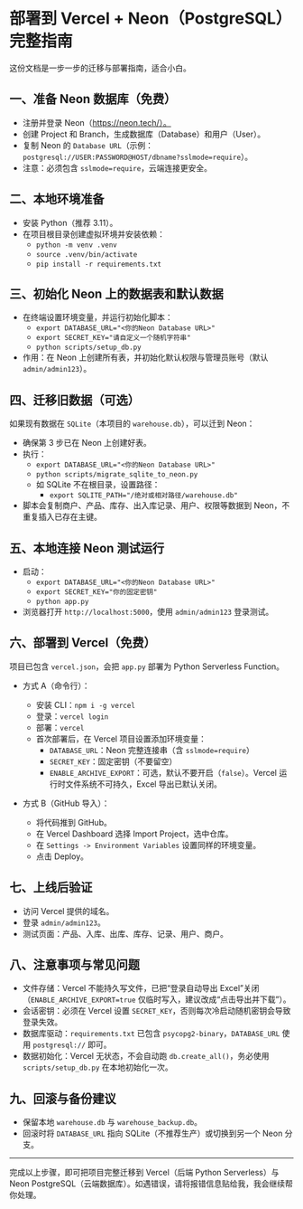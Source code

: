 # 部署到 Vercel + Neon（PostgreSQL）完整指南

这份文档是一步一步的迁移与部署指南，适合小白。

## 一、准备 Neon 数据库（免费）
- 注册并登录 Neon（https://neon.tech/）。
- 创建 Project 和 Branch，生成数据库（Database）和用户（User）。
- 复制 Neon 的 `Database URL`（示例：`postgresql://USER:PASSWORD@HOST/dbname?sslmode=require`）。
- 注意：必须包含 `sslmode=require`，云端连接更安全。

## 二、本地环境准备
- 安装 Python（推荐 3.11）。
- 在项目根目录创建虚拟环境并安装依赖：
  - `python -m venv .venv`
  - `source .venv/bin/activate`
  - `pip install -r requirements.txt`

## 三、初始化 Neon 上的数据表和默认数据
- 在终端设置环境变量，并运行初始化脚本：
  - `export DATABASE_URL="<你的Neon Database URL>"`
  - `export SECRET_KEY="请自定义一个随机字符串"`
  - `python scripts/setup_db.py`
- 作用：在 Neon 上创建所有表，并初始化默认权限与管理员账号（默认 `admin/admin123`）。

## 四、迁移旧数据（可选）
如果现有数据在 `SQLite`（本项目的 `warehouse.db`），可以迁到 Neon：
- 确保第 3 步已在 Neon 上创建好表。
- 执行：
  - `export DATABASE_URL="<你的Neon Database URL>"`
  - `python scripts/migrate_sqlite_to_neon.py`
  - 如 SQLite 不在根目录，设置路径：
    - `export SQLITE_PATH="/绝对或相对路径/warehouse.db"`
- 脚本会复制商户、产品、库存、出入库记录、用户、权限等数据到 Neon，不重复插入已存在主键。

## 五、本地连接 Neon 测试运行
- 启动：
  - `export DATABASE_URL="<你的Neon Database URL>"`
  - `export SECRET_KEY="你的固定密钥"`
  - `python app.py`
- 浏览器打开 `http://localhost:5000`，使用 `admin/admin123` 登录测试。

## 六、部署到 Vercel（免费）
项目已包含 `vercel.json`，会把 `app.py` 部署为 Python Serverless Function。

- 方式 A（命令行）：
  - 安装 CLI：`npm i -g vercel`
  - 登录：`vercel login`
  - 部署：`vercel`
  - 首次部署后，在 Vercel 项目设置添加环境变量：
    - `DATABASE_URL`：Neon 完整连接串（含 `sslmode=require`）
    - `SECRET_KEY`：固定密钥（不要留空）
    - `ENABLE_ARCHIVE_EXPORT`：可选，默认不要开启（`false`）。Vercel 运行时文件系统不可持久，Excel 导出已默认关闭。

- 方式 B（GitHub 导入）：
  - 将代码推到 GitHub。
  - 在 Vercel Dashboard 选择 Import Project，选中仓库。
  - 在 `Settings -> Environment Variables` 设置同样的环境变量。
  - 点击 Deploy。

## 七、上线后验证
- 访问 Vercel 提供的域名。
- 登录 `admin/admin123`。
- 测试页面：产品、入库、出库、库存、记录、用户、商户。

## 八、注意事项与常见问题
- 文件存储：Vercel 不能持久写文件，已把“登录自动导出 Excel”关闭（`ENABLE_ARCHIVE_EXPORT=true` 仅临时写入，建议改成“点击导出并下载”）。
- 会话密钥：必须在 Vercel 设置 `SECRET_KEY`，否则每次冷启动随机密钥会导致登录失效。
- 数据库驱动：`requirements.txt` 已包含 `psycopg2-binary`，`DATABASE_URL` 使用 `postgresql://` 即可。
- 数据初始化：Vercel 无状态，不会自动跑 `db.create_all()`，务必使用 `scripts/setup_db.py` 在本地初始化一次。

## 九、回滚与备份建议
- 保留本地 `warehouse.db` 与 `warehouse_backup.db`。
- 回滚时将 `DATABASE_URL` 指向 SQLite（不推荐生产）或切换到另一个 Neon 分支。

---

完成以上步骤，即可把项目完整迁移到 Vercel（后端 Python Serverless）与 Neon PostgreSQL（云端数据库）。如遇错误，请将报错信息贴给我，我会继续帮你处理。